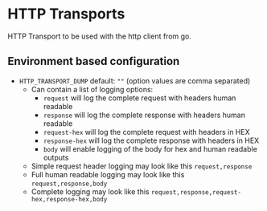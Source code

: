 # HTTP Transports

HTTP Transport to be used with the http client from go.

## Environment based configuration

* `HTTP_TRANSPORT_DUMP` default: `""` (option values are comma separated)
  * Can contain a list of logging options:
    * `request` will log the complete request with headers human readable
    * `response` will log the complete response with headers human readable
    * `request-hex` will log the complete request with headers in HEX
    * `response-hex` will log the complete response with headers in HEX
    * `body` will enable logging of the body for hex and human readable outputs
  * Simple request header logging may look like this `request,response`
  * Full human readable logging may look like this `request,response,body`
  * Complete logging may look like this `request,response,request-hex,response-hex,body`
